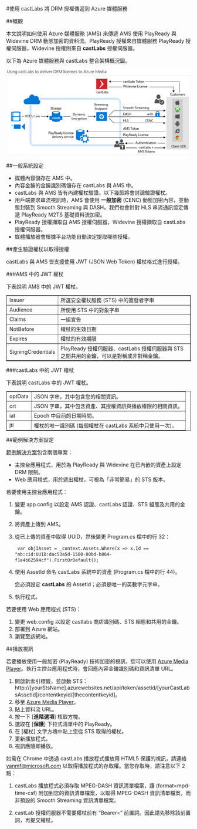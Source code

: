 <properties 
	pageTitle="使用 castLabs 將 DRM 授權傳遞到 Azure 媒體服務" 
	description="本文說明如何使用 Azure 媒體服務 (AMS) 來傳遞 AMS 使用 PlayReady 與 Widevine DRM 動態加密的資料流。PlayReady 授權來自媒體服務 PlayReady 授權伺服器，Widevine 授權由 castLabs 授權伺服器傳遞。" 
	services="media-services" 
	documentationCenter="" 
	authors="Juliako" 
	manager="dwrede" 
	editor=""/>

<tags 
	ms.service="media-services" 
	ms.workload="media" 
	ms.tgt_pltfrm="na" 
	ms.devlang="na" 
	ms.topic="article" 
	ms.date="06/03/2015" 
	ms.author="juliako"/>


#使用 castLabs 將 DRM 授權傳遞到 Azure 媒體服務

##概觀

本文說明如何使用 Azure 媒體服務 (AMS) 來傳遞 AMS 使用 PlayReady 與 Widevine DRM 動態加密的資料流。PlayReady 授權來自媒體服務 PlayReady 授權伺服器，Widevine 授權則來自 **castLabs** 授權伺服器。

以下為 Azure 媒體服務與 castLabs 整合架構概況圖。

![Scale page](./media/media-services-castlabs-integration/media-services-castlabs-integration.png)

##一般系統設定

- 媒體內容儲存在 AMS 中。
- 內容金鑰的金鑰識別碼儲存在 castLabs 與 AMS 中。
- castLabs 與 AMS 皆有內建權杖驗證。以下幾節將會討論驗證權杖。 
- 用戶端要求串流視訊時，AMS 會使用 **一般加密** (CENC) 動態加密內容，並動態封裝到 Smooth Streaming 與 DASH。我們也會針對 HLS 串流通訊協定傳遞 PlayReady M2TS 基礎資料流加密。
- PlayReady 授權擷取自 AMS 授權伺服器，Widevine 授權擷取自 castLabs 授權伺服器。 
- 媒體播放器會根據平台功能自動決定提取哪些授權。 

##產生驗證權杖以取得授權

castLabs 與 AMS 皆支援使用 JWT (JSON Web Token) 權杖格式進行授權。

###AMS 中的 JWT 權杖 

下表說明 AMS 中的 JWT 權杖。

<table border="1">
<tr><td>Issuer</td><td>所選安全權杖服務 (STS) 中的簽發者字串</td></tr>
<tr><td>Audience</td><td>所使用 STS 中的對象字串</td></tr>
<tr><td>Claims</td><td>一組宣告</td></tr>
<tr><td>NotBefore</td><td>權杖的生效日期</td></tr>
<tr><td>Expires</td><td>權杖的有效期限</td></tr>
<tr><td>SigningCredentials</td><td>PlayReady 授權伺服器、castLabs 授權伺服器與 STS 之間共用的金鑰，可以是對稱或非對稱金鑰。</td></tr>
</table>

###castLabs 中的 JWT 權杖

下表說明 castLabs 中的 JWT 權杖。

<table border="1">
<tr><td>optData</td><td>JSON 字串，其中包含您的相關資訊。</td></tr>
<tr><td>crt</td><td>JSON 字串，其中包含資產、其授權資訊與播放權限的相關資訊。</td></tr>
<tr><td>iat</td><td>Epoch 中目前的日期時間。</td></tr>
<tr><td>jti</td><td>權杖的唯一識別碼 (每個權杖在 castLabs 系統中只使用一次)。</td></tr>
</table>

##範例解決方案設定 

[範例解決方案](https://github.com/AzureMediaServicesSamples/CastlabsIntegration)包含兩個專案：

-	主控台應用程式，用於為 PlayReady 與 Widevine 在已內嵌的資產上設定 DRM 限制。
-	Web 應用程式，用於遞出權杖，可視為「非常簡易」的 STS 版本。


若要使用主控台應用程式：

1.	變更 app.config 以設定 AMS 認證、castLabs 認證、STS 組態及共用的金鑰。
2.	將資產上傳到 AMS。
3.	從已上傳的資產中取得 UUID，然後變更 Program.cs 檔中的行 32：

		 var objIAsset = _context.Assets.Where(x => x.Id == "nb:cid:UUID:dac53a5d-1500-80bd-b864-f1e4b62594cf").FirstOrDefault();

4.	使用 AssetId 命名 castLabs 系統中的資產 (Program.cs 檔中的行 44)。

	您必須設定 **castLabs** 的 AssetId；必須是唯一的英數字元字串。

5.	執行程式。


若要使用 Web 應用程式 (STS)：

1.	變更 web.config 以設定 castlabs 商店識別碼、STS 組態和共用的金鑰。
2.	部署到 Azure 網站。
3.	瀏覽至該網站。

##播放視訊

若要播放使用一般加密 (PlayReady) 技術加密的視訊，您可以使用 [Azure Media Player](http://amsplayer.azurewebsites.net/azuremediaplayer.html)。執行主控台應用程式時，會回應內容金鑰識別碼和資訊清單 URL。

1.	開啟新索引標籤，並啟動 STS：http://[yourStsName].azurewebsites.net/api/token/assetid/[yourCastLabsAssetId]/contentkeyid/[thecontentkeyid]。
2.	移至 [Azure Media Player](http://amsplayer.azurewebsites.net/azuremediaplayer.html)。
3.	貼上資料流 URL。
4.	按一下 [**進階選項**] 核取方塊。
5.	選取在 [**保護**] 下拉式清單中的 PlayReady。
6.	在 [權杖] 文字方塊中貼上您從 STS 取得的權杖。
7.	更新播放程式。
8.	視訊應隨即播放。

如需在 Chrome 中透過 castLabs 播放程式播放用 HTML5 保護的視訊，請連絡 yanmf@microsoft.com 以取得播放程式的存取權。當您存取時，請注意以下 2 點：

1.	castLabs 播放程式必須存取 MPEG-DASH 資訊清單檔案，讓 (format=mpd-time-csf) 附加到您的資訊清單檔案，以取得 MPEG-DASH 資訊清單檔案，而非預設的 Smooth Streaming 資訊清單檔案。

2.	castLab 授權伺服器不需要權杖前有 “Bearer=” 前置詞。因此請先移除該前置詞，再提交權杖。

 

<!---HONumber=58-->